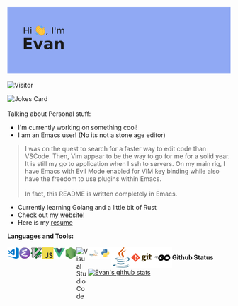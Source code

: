 ![Header](./Header.png)

![Visitor](https://visitor-badge.glitch.me/badge?page_id=4542elgh.4542elgh)

![Jokes Card](https://readme-jokes.vercel.app/api)
<br><br>
Talking about Personal stuff:  
* I'm currently working on something cool!  
* I am an Emacs user! (No its not a stone age editor)  
> I was on the quest to search for a faster way to edit code than VSCode. Then, Vim appear to be the way to go for me for a solid year. It is still my go to application when I ssh to servers. On my main rig, I have Emacs with Evil Mode enabled for VIM key binding while also have the freedom to use plugins within Emacs. <br><br> In fact, this README is written completely in Emacs.  
* Currently learning Golang and a little bit of Rust  
* Check out my [website](https://www.evanmingliu.com)!  
* Here is my [resume](https://www.evanmingliu.com/resume/resume.pdf)

**Languages and Tools:**
<br><br>
<img align="left" alt="Visual Studio Code" width="26px" src="https://raw.githubusercontent.com/github/explore/80688e429a7d4ef2fca1e82350fe8e3517d3494d/topics/visual-studio-code/visual-studio-code.png" />
<img align="left" alt="Visual Studio Code" width="26px" src="https://raw.githubusercontent.com/github/explore/80688e429a7d4ef2fca1e82350fe8e3517d3494d/topics/emacs/emacs.png" />
<img align="left" alt="Visual Studio Code" width="26px" src="https://raw.githubusercontent.com/github/explore/80688e429a7d4ef2fca1e82350fe8e3517d3494d/topics/vim/vim.png" />
<img align="left" alt="Visual Studio Code" width="26px" src="https://raw.githubusercontent.com/github/explore/80688e429a7d4ef2fca1e82350fe8e3517d3494d/topics/javascript/javascript.png" />
<img align="left" alt="Visual Studio Code" width="26px" src="https://raw.githubusercontent.com/github/explore/80688e429a7d4ef2fca1e82350fe8e3517d3494d/topics/vue/vue.png" />
<img align="left" alt="Visual Studio Code" width="26px" src="https://raw.githubusercontent.com/github/explore/80688e429a7d4ef2fca1e82350fe8e3517d3494d/topics/nodejs/nodejs.png" />
<img align="left" alt="Visual Studio Code" width="26px" src="https://avatars.githubusercontent.com/u/177543?s=200&v=4" />
<img align="left" alt="Visual Studio Code" width="26px" src="https://raw.githubusercontent.com/github/explore/80688e429a7d4ef2fca1e82350fe8e3517d3494d/topics/mysql/mysql.png" />
<img align="left" alt="Visual Studio Code" width="26px" src="https://raw.githubusercontent.com/github/explore/80688e429a7d4ef2fca1e82350fe8e3517d3494d/topics/python/python.png" />
<img align="left" alt="Visual Studio Code" width="46px" src="https://raw.githubusercontent.com/github/explore/80688e429a7d4ef2fca1e82350fe8e3517d3494d/topics/java/java.png" />
<img align="left" alt="Visual Studio Code" width="46px" src="https://raw.githubusercontent.com/github/explore/80688e429a7d4ef2fca1e82350fe8e3517d3494d/topics/git/git.png" />
<img align="left" alt="Visual Studio Code" width="46px" src="https://raw.githubusercontent.com/github/explore/80688e429a7d4ef2fca1e82350fe8e3517d3494d/topics/go/go.png" />  

**Github Status**
<br><br>
[![Evan's github stats](https://github-readme-stats.vercel.app/api?username=4542elgh)](https://github.com/4542elgh)


